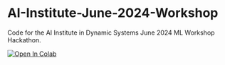 # AI-Institute-June-2024-Workshop
Code for the AI Institute in Dynamic Systems June 2024  ML Workshop Hackathon.

[![Open In Colab](https://colab.research.google.com/assets/colab-badge.svg)](https://colab.research.google.com/github/mgm79/AI-Institute-June-2024-Workshop/blob/main/HouseZero_ML_Workshop_Hackathon_Starter.ipynb)
